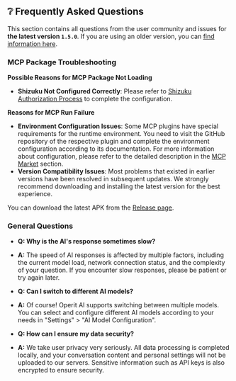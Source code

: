 ## ❔ Frequently Asked Questions

This section contains all questions from the user community and issues for **the latest version `1.5.0`**.
If you are using an older version, you can [find information here](#section-7).

### MCP Package Troubleshooting

**Possible Reasons for MCP Package Not Loading**
- **Shizuku Not Configured Correctly**: Please refer to [Shizuku Authorization Process](#shizuku授权流程) to complete the configuration.

**Reasons for MCP Run Failure**
- **Environment Configuration Issues**: Some MCP plugins have special requirements for the runtime environment. You need to visit the GitHub repository of the respective plugin and complete the environment configuration according to its documentation. For more information about configuration, please refer to the detailed description in the [MCP Market](#-mcp市场) section.
- **Version Compatibility Issues**: Most problems that existed in earlier versions have been resolved in subsequent updates. We strongly recommend downloading and installing the latest version for the best experience.

You can download the latest APK from the [Release page](https://github.com/AAswordman/Operit/releases).

### General Questions
- **Q: Why is the AI's response sometimes slow?**
- **A:** The speed of AI responses is affected by multiple factors, including the current model load, network connection status, and the complexity of your question. If you encounter slow responses, please be patient or try again later.

- **Q: Can I switch to different AI models?**
- **A:** Of course! Operit AI supports switching between multiple models. You can select and configure different AI models according to your needs in "Settings" > "AI Model Configuration".

- **Q: How can I ensure my data security?**
- **A:** We take user privacy very seriously. All data processing is completed locally, and your conversation content and personal settings will not be uploaded to our servers. Sensitive information such as API keys is also encrypted to ensure security.

